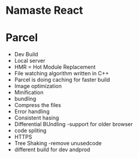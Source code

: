 # Namaste React


# Parcel

- Dev Build
- Local server
- HMR = Hot Module Replacement
- File watching algorithm written in C++
- Parcel is doing caching for faster build
- Image optimization
- Minification
- bundling
- Compress the files
- Error handling
- Consistent hasing
- Differential BUndling -support for older browser
- code spliting
- HTTPS
- Tree Shaking -remove unusedcode
- different build for dev andprod


